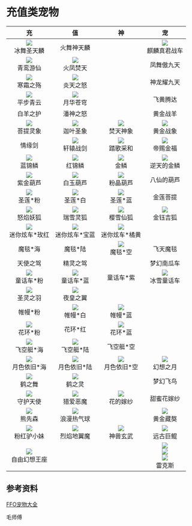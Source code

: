 # 充值类宠物

|                              充                              |                              值                              |                              神                              |                              宠                              |
| :----------------------------------------------------------: | :----------------------------------------------------------: | :----------------------------------------------------------: | :----------------------------------------------------------: |
|  ![](/static/images/game/chongwu/bwstl.png)<br/>冰舞圣天麟   |                          火舞神天麟                          |                            <br/>                             | ![](/static/images/game/chongwu/qlzjzc.jpg)<br/>麒麟真君战车 |
|  ![](/static/images/game/chongwu/qlyxian.png)<br/>青鸾游仙   |    ![](/static/images/game/chongwu/hfft.png)<br/>火凤焚天    |                            <br/>                             |                          凤舞傲九天                          |
|    ![](/static/images/game/chongwu/hszs.png)<br/>寒霜之殇    |    ![](/static/images/game/chongwu/ytzn.png)<br/>炎天之怒    |                            <br/>                             |                          神龙耀九天                          |
|    ![](/static/images/game/chongwu/pbqy.png)<br/>平步青云    |    ![](/static/images/game/chongwu/yhcq.png)<br/>月华苍穹    |                            <br/>                             |                           飞黄腾达                           |
|                           白羊之护                           |                           潘神之怒                           |                            <br/>                             |                           黄金战羊                           |
|    ![](/static/images/game/chongwu/ptlx.png)<br/>菩提灵象    |    ![](/static/images/game/chongwu/jysx.png)<br/>迦叶圣象    |    ![](/static/images/game/chongwu/ftsx.png)<br/>焚天神象    |    ![](/static/images/game/chongwu/hjzx.png)<br/>黄金战象    |
|                            情缘剑                            |    ![](/static/images/game/chongwu/xyzj.png)<br/>轩辕战剑    |    ![](/static/images/game/chongwu/tgch.png)<br/>踏歌采和    |    ![](/static/images/game/chongwu/dcjf.png)<br/>帝赐金福    |
|     ![](/static/images/game/chongwu/ljl.png)<br/>蓝锦鳞      |     ![](/static/images/game/chongwu/hjl.png)<br/>红锦鳞      |     ![](/static/images/game/chongwu/jinlin.png)<br/>金鳞     |  ![](/static/images/game/chongwu/ntdjl.png)<br/>逆天的金鳞   |
|    ![](/static/images/game/chongwu/zjhl.png)<br/>紫金葫芦    |    ![](/static/images/game/chongwu/byhl.png)<br/>白玉葫芦    |    ![](/static/images/game/chongwu/fjhl.png)<br/>粉晶葫芦    |                          八仙的葫芦                          |
|     ![](/static/images/game/chongwu/slf.png)<br/>圣莲*粉     |     ![](/static/images/game/chongwu/slb.png)<br/>圣莲*白     |     ![](/static/images/game/chongwu/sll.png)<br/>圣莲*蓝     |                           金莲菩提                           |
|    ![](/static/images/game/chongwu/nyyh.png)<br/>怒焰妖狐    |    ![](/static/images/game/chongwu/rxlh.png)<br/>瑞雪灵狐    |    ![](/static/images/game/chongwu/yxxh.png)<br/>樱雪仙狐    |    ![](/static/images/game/chongwu/jyjh.png)<br/>金钰吉狐    |
| ![](/static/images/game/chongwu/mnxcmh.png)<br/>迷你炫车*玫红 | ![](/static/images/game/chongwu/mnxcbl.png)<br/>迷你炫车*宝蓝 | ![](/static/images/game/chongwu/mnxcjh.png)<br/>迷你炫车*橘黄 |                                                              |
|                           魔毯*海                            |                           魔毯*陆                            |     ![](/static/images/game/chongwu/mtk.png)<br/>魔毯*空     |                           飞天魔毯                           |
|                           天使之驾                           |                           精灵之驾                           |                            <br/>                             |                          梦幻南瓜车                          |
|   ![](/static/images/game/chongwu/thcf.png)<br/>童话车*粉    |   ![](/static/images/game/chongwu/thcl.png)<br/>童话车*蓝    |                          童话车*紫                           |  ![](/static/images/game/chongwu/bxthc.png)<br/>冰雪童话车   |
|    ![](/static/images/game/chongwu/slzy.png)<br/>圣灵之羽    |    ![](/static/images/game/chongwu/yhzy.png)<br/>夜皇之翼    |                            <br/>                             |                            <br/>                             |
|                           帷幔*粉                            |     ![](/static/images/game/chongwu/wmb.png)<br/>帷幔*白     |     ![](/static/images/game/chongwu/wml.png)<br/>帷幔*蓝     |                            <br/>                             |
|     ![](/static/images/game/chongwu/hhf.png)<br/>花环*粉     |                           花环*红                            |     ![](/static/images/game/chongwu/hhl.png)<br/>花环*蓝     |                            <br/>                             |
|   ![](/static/images/game/chongwu/fkth.png)<br/>飞空艇*海    |   ![](/static/images/game/chongwu/fktl.png)<br/>飞空艇*陆    |                          飞空艇*空                           |                            <br/>                             |
|  ![](/static/images/game/chongwu/ysyjh.png)<br/>月色依旧*海  |  ![](/static/images/game/chongwu/ysyjl.png)<br/>月色依旧*陆  |  ![](/static/images/game/chongwu/ysyjk.png)<br/>月色依旧*空  |    ![](/static/images/game/chongwu/hxzy.png)<br/>幻想之月    |
|     ![](/static/images/game/chongwu/hzw.png)<br/>鹤之舞      |     ![](/static/images/game/chongwu/hzl.png)<br/>鹤之灵      |                            <br/>                             |                           梦幻飞鸟                           |
|    ![](/static/images/game/chongwu/shts.png)<br/>守护天使    |    ![](/static/images/game/chongwu/laem.png)<br/>猎爱恶魔    |    ![](/static/images/game/chongwu/hdjs.png)<br/>花的嫁纱    |                          甜蜜花嫁纱                          |
|     ![](/static/images/game/chongwu/xxs.png)<br/>熊先森      |  ![](/static/images/game/chongwu/lmrqq.png)<br/>浪漫热气球   |                            <br/>                             |    ![](/static/images/game/chongwu/hjza.png)<br/>黄金藏獒    |
|  ![](/static/images/game/chongwu/fhlxm.png)<br/>粉红驴小妹   |  ![](/static/images/game/chongwu/lydym.png)<br/>烈焰地翼魔   |    ![](/static/images/game/chongwu/ssxw.png)<br/>神兽玄武    |    ![](/static/images/game/chongwu/ygjk.png)<br/>远古巨鲲    |
| ![](/static/images/game/chongwu/zyhxwz.png)<br/>自由幻想王座 |                            <br/>                             |                            <br/>                             | ![](/static/images/game/chongwu/lks.png)<br/>![](/static/images/game/chongwu/lkslv.png)<br/>![](/static/images/game/chongwu/lkslan.png)<br/>雷克斯 |

## 参考资料

[FFO宠物大全](https://tieba.baidu.com/p/6210440676)

毛师傅